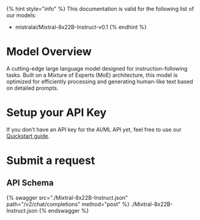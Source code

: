 [#references:start]: <> ({ "template": "openapi" })
{% hint style="info" %}
This documentation is valid for the following list of our models:
* mistralai/Mixtral-8x22B-Instruct-v0.1
{% endhint %}

# Model Overview
A cutting-edge large language model designed for instruction-following tasks. Built on a Mixture of Experts (MoE) architecture, this model is optimized for efficiently processing and generating human-like text based on detailed prompts.

# Setup your API Key
If you don’t have an API key for the AI/ML API yet, feel free to use our [Quickstart guide](https://docs.aimlapi.com/quickstart/setting-up).

# Submit a request
## API Schema
{% swagger src="./Mixtral-8x22B-Instruct.json" path="/v2/chat/completions" method="post" %}
./Mixtral-8x22B-Instruct.json
{% endswagger %}

[#references:end]: <> ({})